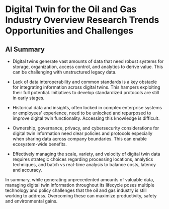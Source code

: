 # Digital Twin for the Oil and Gas Industry Overview Research Trends Opportunities and Challenges

## AI Summary

- Digital twins generate vast amounts of data that need robust systems for storage, organization, access control, and analytics to derive value. This can be challenging with unstructured legacy data.

- Lack of data interoperability and common standards is a key obstacle for integrating information across digital twins. This hampers exploiting their full potential. Initiatives to develop standardized protocols are still in early stages.

- Historical data and insights, often locked in complex enterprise systems or employees' experience, need to be unlocked and repurposed to improve digital twin functionality. Accessing this knowledge is difficult.

- Ownership, governance, privacy, and cybersecurity considerations for digital twin information need clear policies and protocols especially when sharing data across company boundaries. This can enable ecosystem-wide benefits.

- Effectively managing the scale, variety, and velocity of digital twin data requires strategic choices regarding processing locations, analytics techniques, and batch vs real-time analysis to balance costs, latency and accuracy.

In summary, while generating unprecedented amounts of valuable data, managing digital twin information throughout its lifecycle poses multiple technology and policy challenges that the oil and gas industry is still working to address. Overcoming these can maximize productivity, safety and environmental gains.
